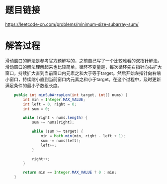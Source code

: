 # 题目链接
https://leetcode-cn.com/problems/minimum-size-subarray-sum/

# 解答过程
滑动窗口的解法是参考官方题解写的，之前自己写了一个比较难看的双指针解法。滑动窗口的解法理解起来也比较简单，循环不变量是，每次循环先右指针向右扩大窗口，持续扩大直到当前窗口内元素之和大于等于target。然后开始左指针向右缩小窗口，持续缩小直到当前窗口内元素之和小于target。在这个过程中，及时更新满足条件的最小子数组长度。

```java
	public int minSubArrayLen(int target, int[] nums) {
		int min = Integer.MAX_VALUE;
		int left = 0, right = 0;
		int sum = 0;

		while (right < nums.length) {
			sum += nums[right];

			while (sum >= target) {
				min = Math.min(min, right - left + 1);
				sum -= nums[left];
				left++;
			}

			right++;
		}

		return min == Integer.MAX_VALUE ? 0 : min;
	}
```